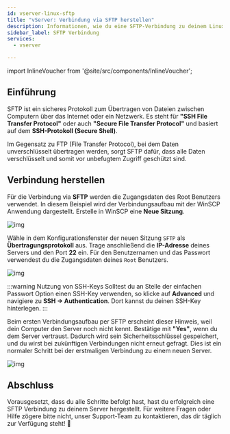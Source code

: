 ```yaml
---
id: vserver-linux-sftp
title: "vServer: Verbindung via SFTP herstellen"
description: Informationen, wie du eine SFTP-Verbindung zu deinem Linux vServer von ZAP-Hosting aufbauen kannst - ZAP-Hosting.com Dokumentation
sidebar_label: SFTP Verbindung
services:
  - vserver

---
```




import InlineVoucher from '@site/src/components/InlineVoucher';

## Einführung

SFTP ist ein sicheres Protokoll zum Übertragen von Dateien zwischen Computern über das Internet oder ein Netzwerk. Es steht für **"SSH File Transfer Protocol"** oder auch **"Secure File Transfer Protocol"** und basiert auf dem **SSH-Protokoll (Secure Shell)**.

Im Gegensatz zu FTP (File Transfer Protocol), bei dem Daten unverschlüsselt übertragen werden, sorgt SFTP dafür, dass alle Daten verschlüsselt und somit vor unbefugtem Zugriff geschützt sind.

<InlineVoucher />



## Verbindung herstellen

Für die Verbindung via **SFTP** werden die Zugangsdaten des Root Benutzers verwendet. In diesem Beispiel wird der Verbindungsaufbau mit der WinSCP Anwendung dargestellt. Erstelle in WinSCP eine **Neue Sitzung**. 

![img](https://screensaver01.zap-hosting.com/index.php/s/HDsMr5mnJpC7FtM/download)



Wähle in dem Konfigurationsfenster der neuen Sitzung `SFTP` als **Übertragungsprotokoll** aus. Trage anschließend die **IP-Adresse** deines Servers und den Port **22** ein. Für den Benutzernamen und das Passwort verwendest du die Zugangsdaten deines `Root` Benutzers. 

![img](https://screensaver01.zap-hosting.com/index.php/s/Wq59YHDnirKYkDr/download)

:::warning Nutzung von SSH-Keys
Solltest du an Stelle der einfachen Passwort Option einen SSH-Key verwenden, so klicke auf **Advanced** und navigiere zu **SSH -> Authentication**. Dort kannst du deinen SSH-Key hinterlegen. 
:::

Beim ersten Verbindungsaufbau per SFTP erscheint dieser Hinweis, weil dein Computer den Server noch nicht kennt. Bestätige mit **"Yes"**, wenn du dem Server vertraust. Dadurch wird sein Sicherheitsschlüssel gespeichert, und du wirst bei zukünftigen Verbindungen nicht erneut gefragt. Dies ist ein normaler Schritt bei der erstmaligen Verbindung zu einem neuen Server.

![img](https://screensaver01.zap-hosting.com/index.php/s/DxErsePZJnkxyCp/download)



## Abschluss

Vorausgesetzt, dass du alle Schritte befolgt hast, hast du erfolgreich eine SFTP Verbindung zu deinem Server hergestellt. Für weitere Fragen oder Hilfe zögere bitte nicht, unser Support-Team zu kontaktieren, das dir täglich zur Verfügung steht! 🙂

<InlineVoucher />

